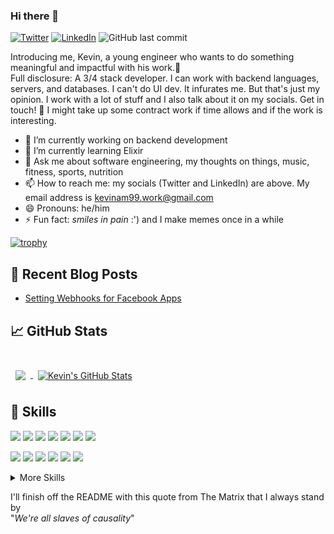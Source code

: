 ### Hi there 👋
[![Twitter](https://img.shields.io/twitter/url/https/twitter.com/neverloquacious.svg?style=social&label=Follow%20%40neverloquacious)](https://twitter.com/neverloquacious)
[![LinkedIn](https://img.shields.io/badge/LinkedIn-0077B5?style=for-the-badge&logo=linkedin&logoColor=white)](linkedin.com/in/kevin-a-mathew)
![GitHub last commit](https://img.shields.io/github/last-commit/kevinam99/kevinam99)

Introducing me, Kevin, a young engineer who wants to do something meaningful and impactful with his work.&#x1F680;  
Full disclosure: A 3/4 stack developer.
I can work with backend languages, servers, and databases. I can't do UI dev. It infurates me. But that's just my opinion.
I work with a lot of stuff and I also talk about it on my socials. Get in touch! &#x1F31F; I might take up some contract work if
time allows and if the work is interesting.

- 🔭 I’m currently working on backend development
- 🌱 I’m currently learning Elixir
- 💬 Ask me about software engineering, my thoughts on things, music, fitness, sports, nutrition
- 📫 How to reach me: my socials (Twitter and LinkedIn) are above. My email address is <kevinam99.work@gmail.com>
- 😄 Pronouns: he/him
- ⚡ Fun fact: *smiles in pain* :')  and I make memes once in a while
  
<!--[![Visits Badge](https://badges.pufler.dev/visits/kevinam99/kevinam99)](https://github.com/kevinam99) -->

[![trophy](https://github-profile-trophy.vercel.app/?username=kevinam99&theme=onedark)](https://github.com/kevinam99/github-profile-trophy)
  

## 📩 Recent Blog Posts
<!-- BLOG-POST-LIST:START -->
- [Setting Webhooks for Facebook Apps](https://dev.to/kevinam99/setting-webhooks-for-facebook-apps-4o8c)
<!-- BLOG-POST-LIST:END -->
 
   
## &#x1f4c8; GitHub Stats

<br>

<a href="https://github.com/kevinam99">
  <img align="center" style="margin:0.5rem" src="https://github-readme-stats.vercel.app/api/top-langs/?username=kevinam99&layout=compact&hide=html,css&title_color=ffffff&text_color=c9cacc&icon_color=4AB197&bg_color=1A2B34" />
</a>

<a href="https://github.com/kevinam99">
  <img align="center" style="margin:0.5rem" src="https://github-readme-stats.vercel.app/api?username=kevinam99&hide=issues&show_icons=true&line_height=27&count_private=true&title_color=ffffff&text_color=c9cacc&icon_color=4AB097&bg_color=1A2B34" alt="Kevin's GitHub Stats" />
</a>
  

## 💼 Skills

![](https://img.shields.io/badge/Code-NodeJS-informational?style=flat&logo=node.js&logoColor=white&color=4AB197)
![](https://img.shields.io/badge/Code-TypeScript-informational?style=flat&logo=TypeScript&logoColor=white&color=4AB197)
![](https://img.shields.io/badge/Code-Elixir-informational?style=flat&logo=Elixir&logoColor=white&color=4AB197)
![](https://img.shields.io/badge/Code-Python-informational?style=flat&logo=Python&logoColor=white&color=4AB197)
![](https://img.shields.io/badge/Code-MongoDB-informational?style=flat&logo=MongoDB&logoColor=white&color=4AB197)
![](https://img.shields.io/badge/Code-MySQL-informational?style=flat&logo=MySQL&logoColor=white&color=4AB197)
![](https://img.shields.io/badge/Code-Postgres-informational?style=flat&logo=Postgres&logoColor=white&color=4AB197)
  
![](https://img.shields.io/badge/Tools-TravisCI-informational?style=flat&logo=TravisCI&logoColor=white&color=4AB197)
![](https://img.shields.io/badge/Tools-NPM-informational?style=flat&logo=npm&logoColor=white&color=4AB197)
![](https://img.shields.io/badge/Tools-Postman-informational?style=flat&logo=Postman&logoColor=white&color=4AB197)
![](https://img.shields.io/badge/Tools-Git-informational?style=flat&logo=Git&logoColor=white&color=4AB197)
![](https://img.shields.io/badge/Tools-GitHub-informational?style=flat&logo=GitHub&logoColor=white&color=4AB197)
![](https://img.shields.io/badge/Tools-Mix-informational?style=flat&logo=Mix&logoColor=white&color=4AB197)
  
<details>
<summary>More Skills</summary>
<br>
  
![Visual Studio Code](https://img.shields.io/badge/Tools-VisualStudioCode-informational?style=flat&logo=VisualStudioCode&logoColor=white&color=4AB197)
![Heroku](https://img.shields.io/badge/Hosting-Heroku-informational?style=flat&logo=Heroku&logoColor=white&color=4AB197)  
</details>

  
I'll finish off the README with this quote from The Matrix that I always stand by  
"*We're all slaves of causality*"
<!--
**kevinam99/kevinam99** is a ✨ _special_ ✨ repository because its `README.md` (this file) appears on your GitHub profile.

Here are some ideas to get you started:

- 🔭 I’m currently working on ...
- 🌱 I’m currently learning ...
- 👯 I’m looking to collaborate on ...
- 🤔 I’m looking for help with ...
- 💬 Ask me about ...
- 📫 How to reach me: ...
- 😄 Pronouns: ...
- ⚡ Fun fact: ...
-->
